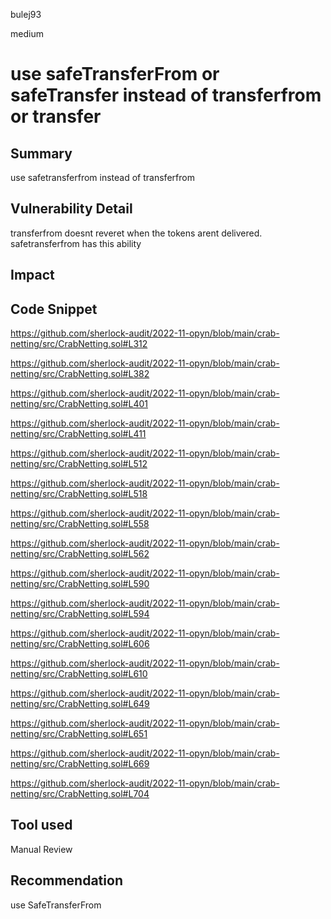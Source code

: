bulej93

medium

# use safeTransferFrom or safeTransfer instead of transferfrom or transfer

## Summary
use safetransferfrom instead of transferfrom
## Vulnerability Detail
transferfrom doesnt reveret when the tokens arent delivered. safetransferfrom has this ability
## Impact

## Code Snippet
https://github.com/sherlock-audit/2022-11-opyn/blob/main/crab-netting/src/CrabNetting.sol#L312

https://github.com/sherlock-audit/2022-11-opyn/blob/main/crab-netting/src/CrabNetting.sol#L382

https://github.com/sherlock-audit/2022-11-opyn/blob/main/crab-netting/src/CrabNetting.sol#L401

https://github.com/sherlock-audit/2022-11-opyn/blob/main/crab-netting/src/CrabNetting.sol#L411

https://github.com/sherlock-audit/2022-11-opyn/blob/main/crab-netting/src/CrabNetting.sol#L512

https://github.com/sherlock-audit/2022-11-opyn/blob/main/crab-netting/src/CrabNetting.sol#L518

https://github.com/sherlock-audit/2022-11-opyn/blob/main/crab-netting/src/CrabNetting.sol#L558

https://github.com/sherlock-audit/2022-11-opyn/blob/main/crab-netting/src/CrabNetting.sol#L562

https://github.com/sherlock-audit/2022-11-opyn/blob/main/crab-netting/src/CrabNetting.sol#L590

https://github.com/sherlock-audit/2022-11-opyn/blob/main/crab-netting/src/CrabNetting.sol#L594

https://github.com/sherlock-audit/2022-11-opyn/blob/main/crab-netting/src/CrabNetting.sol#L606

https://github.com/sherlock-audit/2022-11-opyn/blob/main/crab-netting/src/CrabNetting.sol#L610

https://github.com/sherlock-audit/2022-11-opyn/blob/main/crab-netting/src/CrabNetting.sol#L649

https://github.com/sherlock-audit/2022-11-opyn/blob/main/crab-netting/src/CrabNetting.sol#L651

https://github.com/sherlock-audit/2022-11-opyn/blob/main/crab-netting/src/CrabNetting.sol#L669

https://github.com/sherlock-audit/2022-11-opyn/blob/main/crab-netting/src/CrabNetting.sol#L704
## Tool used

Manual Review

## Recommendation
use SafeTransferFrom